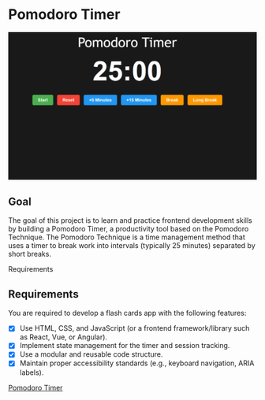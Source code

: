 # Pomodoro Timer

![Pomodoro Timer](./Screenshot_pt.png)

## Goal

The goal of this project is to learn and practice frontend development skills by building a Pomodoro Timer, a productivity tool based on the Pomodoro Technique. The Pomodoro Technique is a time management method that uses a timer to break work into intervals (typically 25 minutes) separated by short breaks.

Requirements
## Requirements
You are required to develop a flash cards app with the following features:

- [X] Use HTML, CSS, and JavaScript (or a frontend framework/library such as React, Vue, or Angular).
- [X] Implement state management for the timer and session tracking.
- [X] Use a modular and reusable code structure.
- [X] Maintain proper accessibility standards (e.g., keyboard navigation, ARIA labels).
      
[Pomodoro Timer](https://roadmap.sh/projects/pomodoro-timer)
